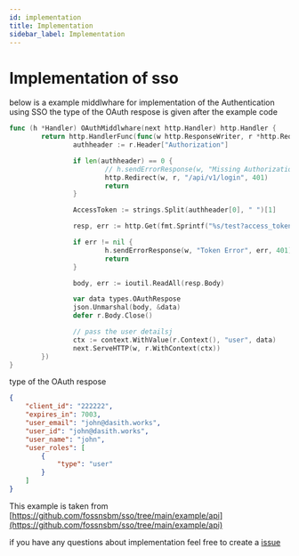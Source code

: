 ```yaml
---
id: implementation
title: Implementation
sidebar_label: Implementation
---
```


# Implementation of sso

below is a example middlwhare for implementation of the Authentication using SSO the type of the OAuth respose is given after the example code


```go
func (h *Handler) OAuthMiddlwhare(next http.Handler) http.Handler {
        return http.HandlerFunc(func(w http.ResponseWriter, r *http.Request) {
                authheader := r.Header["Authorization"]

                if len(authheader) == 0 {
                        // h.sendErrorResponse(w, "Missing Authorization Header", fmt.Errorf("Authorization is required Header"), 401)
                        http.Redirect(w, r, "/api/v1/login", 401)
                        return
                }

                AccessToken := strings.Split(authheader[0], " ")[1]

                resp, err := http.Get(fmt.Sprintf("%s/test?access_token=%s", h.AuthServerURI, AccessToken))

                if err != nil {
                        h.sendErrorResponse(w, "Token Error", err, 401)
                        return
                }

                body, err := ioutil.ReadAll(resp.Body)

                var data types.OAuthRespose
                json.Unmarshal(body, &data)
                defer r.Body.Close()

                // pass the user detailsj
                ctx := context.WithValue(r.Context(), "user", data)
                next.ServeHTTP(w, r.WithContext(ctx))
        })
}
```

type of the OAuth respose

```json
{
    "client_id": "222222",
    "expires_in": 7003,
    "user_email": "john@dasith.works",
    "user_id": "john@dasith.works",
    "user_name": "john",
    "user_roles": [
        {
            "type": "user"
        }
    ]
}

```

This example is taken from 
[https://github.com/fossnsbm/sso/tree/main/example/api](https://github.com/fossnsbm/sso/tree/main/example/api)

if you have any questions about implementation feel free to create a [issue](https://github.com/fossnsbm/sso/issues)

